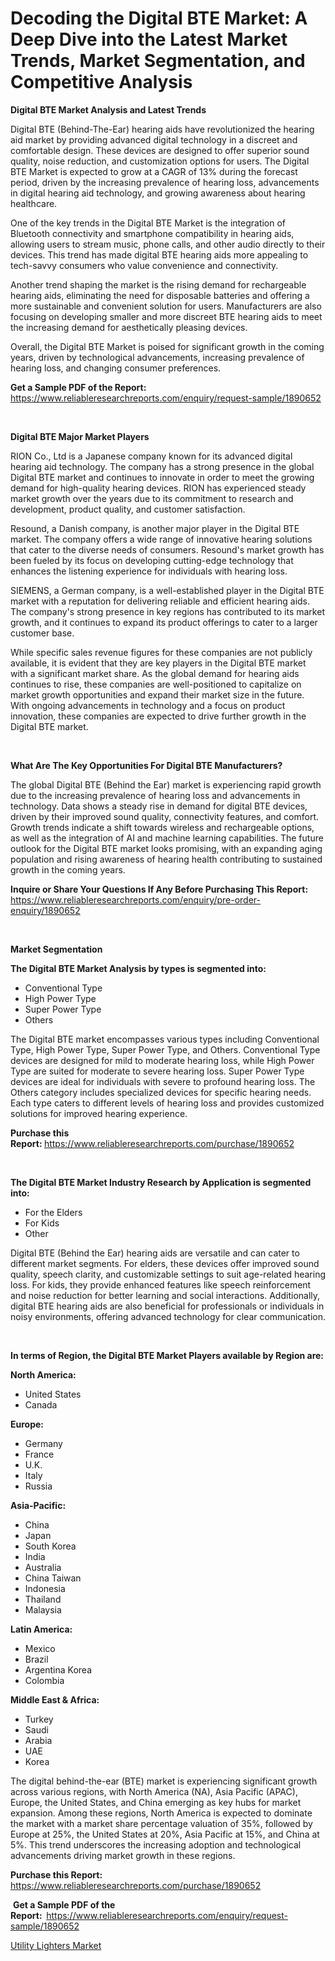 <p><h1>Decoding the Digital BTE Market: A Deep Dive into the Latest Market Trends, Market Segmentation, and Competitive Analysis</h1></p><p><strong>Digital BTE Market Analysis and Latest Trends</strong></p>
<p><p>Digital BTE (Behind-The-Ear) hearing aids have revolutionized the hearing aid market by providing advanced digital technology in a discreet and comfortable design. These devices are designed to offer superior sound quality, noise reduction, and customization options for users. The Digital BTE Market is expected to grow at a CAGR of 13% during the forecast period, driven by the increasing prevalence of hearing loss, advancements in digital hearing aid technology, and growing awareness about hearing healthcare.</p><p>One of the key trends in the Digital BTE Market is the integration of Bluetooth connectivity and smartphone compatibility in hearing aids, allowing users to stream music, phone calls, and other audio directly to their devices. This trend has made digital BTE hearing aids more appealing to tech-savvy consumers who value convenience and connectivity.</p><p>Another trend shaping the market is the rising demand for rechargeable hearing aids, eliminating the need for disposable batteries and offering a more sustainable and convenient solution for users. Manufacturers are also focusing on developing smaller and more discreet BTE hearing aids to meet the increasing demand for aesthetically pleasing devices.</p><p>Overall, the Digital BTE Market is poised for significant growth in the coming years, driven by technological advancements, increasing prevalence of hearing loss, and changing consumer preferences.</p></p>
<p><strong>Get a Sample PDF of the Report:&nbsp;</strong> <a href="https://www.reliableresearchreports.com/enquiry/request-sample/1890652">https://www.reliableresearchreports.com/enquiry/request-sample/1890652</a></p>
<p>&nbsp;</p>
<p><strong>Digital BTE Major Market Players</strong></p>
<p><p>RION Co., Ltd is a Japanese company known for its advanced digital hearing aid technology. The company has a strong presence in the global Digital BTE market and continues to innovate in order to meet the growing demand for high-quality hearing devices. RION has experienced steady market growth over the years due to its commitment to research and development, product quality, and customer satisfaction.</p><p>Resound, a Danish company, is another major player in the Digital BTE market. The company offers a wide range of innovative hearing solutions that cater to the diverse needs of consumers. Resound's market growth has been fueled by its focus on developing cutting-edge technology that enhances the listening experience for individuals with hearing loss.</p><p>SIEMENS, a German company, is a well-established player in the Digital BTE market with a reputation for delivering reliable and efficient hearing aids. The company's strong presence in key regions has contributed to its market growth, and it continues to expand its product offerings to cater to a larger customer base.</p><p>While specific sales revenue figures for these companies are not publicly available, it is evident that they are key players in the Digital BTE market with a significant market share. As the global demand for hearing aids continues to rise, these companies are well-positioned to capitalize on market growth opportunities and expand their market size in the future. With ongoing advancements in technology and a focus on product innovation, these companies are expected to drive further growth in the Digital BTE market.</p></p>
<p>&nbsp;</p>
<p><strong>What Are The Key Opportunities For Digital BTE Manufacturers?</strong></p>
<p><p>The global Digital BTE (Behind the Ear) market is experiencing rapid growth due to the increasing prevalence of hearing loss and advancements in technology. Data shows a steady rise in demand for digital BTE devices, driven by their improved sound quality, connectivity features, and comfort. Growth trends indicate a shift towards wireless and rechargeable options, as well as the integration of AI and machine learning capabilities. The future outlook for the Digital BTE market looks promising, with an expanding aging population and rising awareness of hearing health contributing to sustained growth in the coming years.</p></p>
<p><strong>Inquire or Share Your Questions If Any Before Purchasing This Report:</strong> <a href="https://www.reliableresearchreports.com/enquiry/pre-order-enquiry/1890652">https://www.reliableresearchreports.com/enquiry/pre-order-enquiry/1890652</a></p>
<p>&nbsp;</p>
<p><strong>Market Segmentation</strong></p>
<p><strong>The Digital BTE Market Analysis by types is segmented into:</strong></p>
<p><ul><li>Conventional Type</li><li>High Power Type</li><li>Super Power Type</li><li>Others</li></ul></p>
<p><p>The Digital BTE market encompasses various types including Conventional Type, High Power Type, Super Power Type, and Others. Conventional Type devices are designed for mild to moderate hearing loss, while High Power Type are suited for moderate to severe hearing loss. Super Power Type devices are ideal for individuals with severe to profound hearing loss. The Others category includes specialized devices for specific hearing needs. Each type caters to different levels of hearing loss and provides customized solutions for improved hearing experience.</p></p>
<p><strong>Purchase this Report:&nbsp;</strong><a href="https://www.reliableresearchreports.com/purchase/1890652">https://www.reliableresearchreports.com/purchase/1890652</a></p>
<p>&nbsp;</p>
<p><strong>The Digital BTE Market Industry Research by Application is segmented into:</strong></p>
<p><ul><li>For the Elders</li><li>For Kids</li><li>Other</li></ul></p>
<p><p>Digital BTE (Behind the Ear) hearing aids are versatile and can cater to different market segments. For elders, these devices offer improved sound quality, speech clarity, and customizable settings to suit age-related hearing loss. For kids, they provide enhanced features like speech reinforcement and noise reduction for better learning and social interactions. Additionally, digital BTE hearing aids are also beneficial for professionals or individuals in noisy environments, offering advanced technology for clear communication.</p></p>
<p>&nbsp;</p>
<p><strong>In terms of Region, the Digital BTE Market Players available by Region are:</strong></p>
<p>
    <p> <strong> North America: </strong>
        <ul>
            <li>United States</li>
            <li>Canada</li>
        </ul>
        </p> 
    <p> <strong> Europe: </strong>
        <ul>
            <li>Germany</li>
            <li>France</li>
            <li>U.K.</li>
            <li>Italy</li>
            <li>Russia</li>
        </ul>
        </p> 
    <p> <strong> Asia-Pacific: </strong>
        <ul>
            <li>China</li>
            <li>Japan</li>
            <li>South Korea</li>
            <li>India</li>
            <li>Australia</li>
            <li>China Taiwan</li>
            <li>Indonesia</li>
            <li>Thailand</li>
            <li>Malaysia</li>
        </ul>
        </p> 
    <p> <strong> Latin America: </strong>
        <ul>
            <li>Mexico</li>
            <li>Brazil</li>
            <li>Argentina Korea</li>
            <li>Colombia</li>
        </ul>
        </p> 
    <p> <strong> Middle East & Africa: </strong>
        <ul>
            <li>Turkey</li>
            <li>Saudi</li>
            <li>Arabia</li>
            <li>UAE</li>
            <li>Korea</li>
        </ul>
    </p>
    </p>
<p><p>The digital behind-the-ear (BTE) market is experiencing significant growth across various regions, with North America (NA), Asia Pacific (APAC), Europe, the United States, and China emerging as key hubs for market expansion. Among these regions, North America is expected to dominate the market with a market share percentage valuation of 35%, followed by Europe at 25%, the United States at 20%, Asia Pacific at 15%, and China at 5%. This trend underscores the increasing adoption and technological advancements driving market growth in these regions.</p></p>
<p><strong>Purchase this Report: </strong><a href="https://www.reliableresearchreports.com/purchase/1890652">https://www.reliableresearchreports.com/purchase/1890652</a></p>
<p>&nbsp;<strong>Get a Sample PDF of the Report:&nbsp;&nbsp;</strong><a href="https://www.reliableresearchreports.com/enquiry/request-sample/1890652">https://www.reliableresearchreports.com/enquiry/request-sample/1890652</a></p>
<p><strong></strong></p>
<p><p><a href="https://github.com/lbird53714/Market-Research-Report-List-3/blob/main/utility-lighters-market.md">Utility Lighters Market</a></p></p>